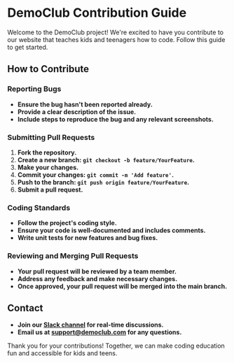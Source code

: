 # DemoClub Contribution Guide

Welcome to the DemoClub project! We're excited to have you contribute to our website that teaches kids and teenagers how to code. Follow this guide to get started.

## How to Contribute

### Reporting Bugs
- **Ensure the bug hasn't been reported already.**
- **Provide a clear description of the issue.**
- **Include steps to reproduce the bug and any relevant screenshots.**

### Submitting Pull Requests
1. **Fork the repository.**
2. **Create a new branch: `git checkout -b feature/YourFeature`.**
3. **Make your changes.**
4. **Commit your changes: `git commit -m 'Add feature'`.**
5. **Push to the branch: `git push origin feature/YourFeature`.**
6. **Submit a pull request.**

### Coding Standards
- **Follow the project's coding style.**
- **Ensure your code is well-documented and includes comments.**
- **Write unit tests for new features and bug fixes.**

### Reviewing and Merging Pull Requests
- **Your pull request will be reviewed by a team member.**
- **Address any feedback and make necessary changes.**
- **Once approved, your pull request will be merged into the main branch.**

## Contact
- **Join our [Slack channel](link-to-slack-channel) for real-time discussions.**
- **Email us at support@democlub.com for any questions.**

Thank you for your contributions! Together, we can make coding education fun and accessible for kids and teens.

